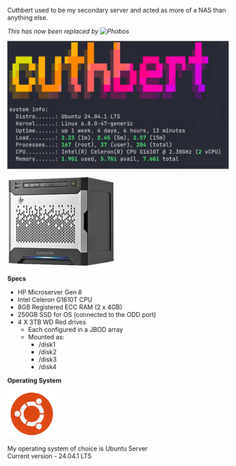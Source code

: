 Cuthbert used to be my secondary server and acted as more of a NAS than anything else.

*This has now been replaced by ![Phobos](https://docs.xmsystems.co.uk/phobos/)*

![](images/cuthbertsysinfo2.png)

![](<images/hp gen8.jpeg>)

**Specs**

- HP Microserver Gen 8  
- Intel Celeron G1610T CPU  
- 8GB Registered ECC RAM (2 x 4GB)
- 250GB SSD for OS (connected to the ODD port)
- 4 X 3TB WD Red drives  
    - Each configured in a JBOD array
    - Mounted as: 
        - /disk1 
        - /disk2 
        - /disk3
        - /disk4

**Operating System**

![](images/ubuntulogo.png)

My operating system of choice is Ubuntu Server  
Current version - 24.04.1 LTS